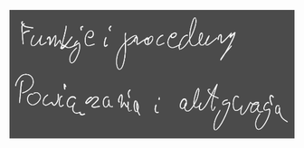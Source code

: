 ![](Notatki/Semestr%204/Organizacja%20i%20architektura%20komputerów/Wykłady/Wykład%207/Drawing%202024-05-08%2013.21.41.excalidraw.svg)